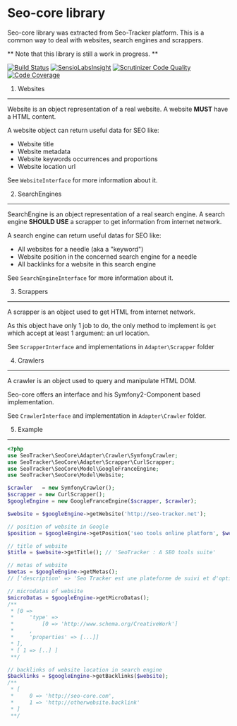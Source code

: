 Seo-core library
================

Seo-core library was extracted from Seo-Tracker platform.
This is a common way to deal with websites, search engines and scrappers.

** Note that this library is still a work in progress. **

[![Build Status](https://api.travis-ci.org/seotracker/seo-core.svg?branch=master)](https://travis-ci.org/seotracker/seo-core)
[![SensioLabsInsight](https://insight.sensiolabs.com/projects/2c440481-3f27-4b15-a635-e7d701ac1ae4/small.png)](https://insight.sensiolabs.com/projects/2c440481-3f27-4b15-a635-e7d701ac1ae4)
[![Scrutinizer Code Quality](https://scrutinizer-ci.com/g/seotracker/seo-core/badges/quality-score.png?b=master)](https://scrutinizer-ci.com/g/seotracker/seo-core/?branch=master)
[![Code Coverage](https://scrutinizer-ci.com/g/seotracker/seo-core/badges/coverage.png?b=master)](https://scrutinizer-ci.com/g/seotracker/seo-core/?branch=master)


1) Websites
-----------

Website is an object representation of a real website.
A website **MUST** have a HTML content.

A website object can return useful data for SEO like:

* Website title
* Website metadata
* Website keywords occurrences and proportions
* Website location url

See ``WebsiteInterface`` for more information about it.

2) SearchEngines
----------------

SearchEngine is an object representation of a real search engine.
A search engine **SHOULD USE** a scrapper to get information from internet network.

A search engine can return useful datas for SEO like:

* All websites for a needle (aka a "keyword")
* Website position in the concerned search engine for a needle
* All backlinks for a website in this search engine

See ``SearchEngineInterface`` for more information about it.

3) Scrappers
------------

A scrapper is an object used to get HTML from internet network.

As this object have only 1 job to do, the only method to implement is ``get``
which accept at least 1 argument: an url location.

See ``ScrapperInterface`` and implementations in ``Adapter\Scrapper`` folder

4) Crawlers
-----------

A crawler is an object used to query and manipulate HTML DOM.

Seo-core offers an interface and his Symfony2-Component based implementation.

See ``CrawlerInterface`` and implementation in ``Adapter\Crawler`` folder.


5) Example
----------

```php
<?php
use SeoTracker\SeoCore\Adapter\Crawler\SymfonyCrawler;
use SeoTracker\SeoCore\Adapter\Scrapper\CurlScrapper;
use SeoTracker\SeoCore\Model\GoogleFranceEngine;
use SeoTracker\SeoCore\Model\Website;

$crawler   = new SymfonyCrawler();
$scrapper = new CurlScrapper();
$googleEngine = new GoogleFranceEngine($scrapper, $crawler);

$website = $googleEngine->getWebsite('http://seo-tracker.net');

// position of website in Google
$position = $googleEngine->getPosition('seo tools online platform', $website); // 1

// title of website
$title = $website->getTitle(); // 'SeoTracker : A SEO tools suite'

// metas of website
$metas = $googleEngine->getMetas();
// ['description' => 'Seo Tracker est une plateforme de suivi et d'optimisation [..]']

// microdatas of website
$microDatas = $googleEngine->getMicroDatas();
/**
 * [0 =>
 *     'type' =>
 *         [0 => 'http://www.schema.org/CreativeWork']
 *     ,
 *     'properties' => [...]]
 * ],
 * [ 1 => [..] ]
 **/

// backlinks of website location in search engine
$backlinks = $googleEngine->getBacklinks($website);
/**
 * [
 *     0 => 'http://seo-core.com',
 *     1 => 'http://otherwebsite.backlink'
 * ]
 **/
```
